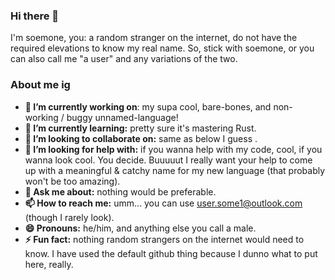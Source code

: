 ### Hi there 👋

I'm soemone, you: a random stranger on the internet, do not have the required elevations to know my real name. So, stick with soemone, or you can also call me "a user" and any variations of the two.

### About me ig
- **🔭 I’m currently working on**: my supa cool, bare-bones, and non-working / buggy unnamed-language!
- **🌱 I’m currently learning:** pretty sure it's mastering Rust.
- **👯 I’m looking to collaborate on:** same as below I guess .
- **🤔 I’m looking for help with:** if you wanna help with my code, cool, if you wanna look cool. You decide. Buuuuut I really want your help to come up with a meaningful & catchy name for my new language (that probably won't be too amazing).
- **💬 Ask me about:** nothing would be preferable.
- **📫 How to reach me:** umm... you can use user.some1@outlook.com (though I rarely look).
- **😄 Pronouns:** he/him, and anything else you call a male.
- **⚡ Fun fact:** nothing random strangers on the internet would need to know.
I have used the default github thing because I dunno what to put here, really.
